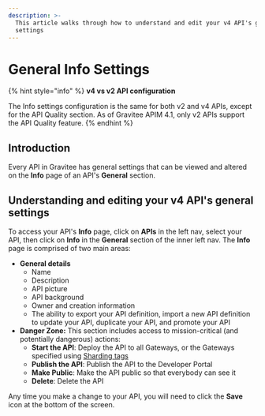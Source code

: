 ```yaml
---
description: >-
  This article walks through how to understand and edit your v4 API's general
  settings
---
```


# General Info Settings

{% hint style="info" %}
**v4 vs v2 API configuration**

The Info settings configuration is the same for both v2 and v4 APIs, except for the API Quality section. As of Gravitee APIM 4.1, only v2 APIs support the API Quality feature.
{% endhint %}

## Introduction

Every API in Gravitee has general settings that can be viewed and altered on the **Info** page of an API's **General** section.

## Understanding and editing your v4 API's general settings

To access your API's **Info** page, click on **APIs** in the left nav, select your API, then click on **Info** in the **General** section of the inner left nav. The **Info** page is comprised of two main areas:

* **General details**
  * Name
  * Description
  * API picture
  * API background
  * Owner and creation information
  * The ability to export your API definition, import a new API definition to update your API, duplicate your API, and promote your API
* **Danger Zone:** This section includes access to mission-critical (and potentially dangerous) actions:
  * **Start the API**: Deploy the API to all Gateways, or the Gateways specified using [Sharding tags](../../../getting-started/configuration/the-gravitee-api-gateway/sharding-tags.md)
  * **Publish the API**: Publish the API to the Developer Portal
  * **Make Public**: Make the API public so that everybody can see it
  * **Delete**: Delete the API

Any time you make a change to your API, you will need to click the **Save** icon at the bottom of the screen.
